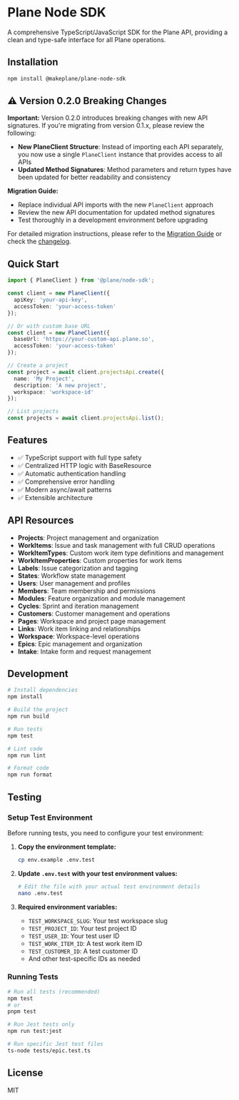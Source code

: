 # Plane Node SDK

A comprehensive TypeScript/JavaScript SDK for the Plane API, providing a clean and type-safe interface for all Plane operations.

## Installation

```bash
npm install @makeplane/plane-node-sdk
```

## ⚠️ Version 0.2.0 Breaking Changes

**Important:** Version 0.2.0 introduces breaking changes with new API signatures. If you're migrating from version 0.1.x, please review the following:

- **New PlaneClient Structure**: Instead of importing each API separately, you now use a single `PlaneClient` instance that provides access to all APIs
- **Updated Method Signatures**: Method parameters and return types have been updated for better readability and consistency

**Migration Guide:**
- Replace individual API imports with the new `PlaneClient` approach
- Review the new API documentation for updated method signatures
- Test thoroughly in a development environment before upgrading

For detailed migration instructions, please refer to the [Migration Guide](MIGRATION.md) or check the [changelog](CHANGELOG.md).

## Quick Start

```typescript
import { PlaneClient } from '@plane/node-sdk';

const client = new PlaneClient({
  apiKey: 'your-api-key',
  accessToken: 'your-access-token'
});

// Or with custom base URL
const client = new PlaneClient({
  baseUrl: 'https://your-custom-api.plane.so',
  accessToken: 'your-access-token'
});

// Create a project
const project = await client.projectsApi.create({
  name: 'My Project',
  description: 'A new project',
  workspace: 'workspace-id'
});

// List projects
const projects = await client.projectsApi.list();
```

## Features

- ✅ TypeScript support with full type safety
- ✅ Centralized HTTP logic with BaseResource
- ✅ Automatic authentication handling
- ✅ Comprehensive error handling
- ✅ Modern async/await patterns
- ✅ Extensible architecture

## API Resources

- **Projects**: Project management and organization
- **WorkItems**: Issue and task management with full CRUD operations
- **WorkItemTypes**: Custom work item type definitions and management
- **WorkItemProperties**: Custom properties for work items
- **Labels**: Issue categorization and tagging
- **States**: Workflow state management
- **Users**: User management and profiles
- **Members**: Team membership and permissions
- **Modules**: Feature organization and module management
- **Cycles**: Sprint and iteration management
- **Customers**: Customer management and operations
- **Pages**: Workspace and project page management
- **Links**: Work item linking and relationships
- **Workspace**: Workspace-level operations
- **Epics**: Epic management and organization
- **Intake**: Intake form and request management

## Development

```bash
# Install dependencies
npm install

# Build the project
npm run build

# Run tests
npm test

# Lint code
npm run lint

# Format code
npm run format
```

## Testing

### Setup Test Environment

Before running tests, you need to configure your test environment:

1. **Copy the environment template:**
   ```bash
   cp env.example .env.test
   ```

2. **Update `.env.test` with your test environment values:**
   ```bash
   # Edit the file with your actual test environment details
   nano .env.test
   ```

3. **Required environment variables:**
   - `TEST_WORKSPACE_SLUG`: Your test workspace slug
   - `TEST_PROJECT_ID`: Your test project ID
   - `TEST_USER_ID`: Your test user ID
   - `TEST_WORK_ITEM_ID`: A test work item ID
   - `TEST_CUSTOMER_ID`: A test customer ID
   - And other test-specific IDs as needed

### Running Tests

```bash
# Run all tests (recommended)
npm test
# or
pnpm test

# Run Jest tests only
npm run test:jest

# Run specific Jest test files
ts-node tests/epic.test.ts
```

## License

MIT
